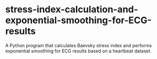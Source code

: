 # stress-index-calculation-and-exponential-smoothing-for-ECG-results
A Python program that calculates Baevsky stress index and performs exponential smoothing for ECG results based on a heartbeat dataset.
